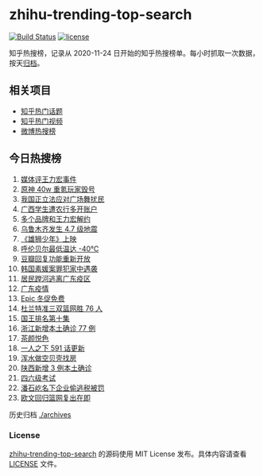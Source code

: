 # zhihu-trending-top-search

[![Build Status](https://github.com/justjavac/zhihu-trending-top-search/workflows/ci/badge.svg?branch=main)](https://github.com/justjavac/zhihu-trending-top-search/actions)
[![license](https://img.shields.io/github/license/justjavac/zhihu-trending-top-search)](https://github.com/justjavac/zhihu-trending-top-search/blob/main/LICENSE)

知乎热搜榜，记录从 2020-11-24 日开始的知乎热搜榜单。每小时抓取一次数据，按天[归档](./archives)。

## 相关项目

- [知乎热门话题](https://github.com/justjavac/zhihu-trending-hot-questions)
- [知乎热门视频](https://github.com/justjavac/zhihu-trending-hot-video)
- [微博热搜榜](https://github.com/justjavac/weibo-trending-hot-search)

## 今日热搜榜

<!-- BEGIN -->
<!-- 最后更新时间 Sun Dec 19 2021 04:09:46 GMT+0800 (China Standard Time) -->

1. [媒体评王力宏事件](https://www.zhihu.com/search?q=王力宏事件)
1. [原神 40w 重氪玩家毁号](https://www.zhihu.com/search?q=原神)
1. [我国正立法应对广场舞扰民](https://www.zhihu.com/search?q=广场舞立法)
1. [广西学生遭农行多开账户](https://www.zhihu.com/search?q=广西学生)
1. [多个品牌和王力宏解约](https://www.zhihu.com/search?q=王力宏合作)
1. [乌鲁木齐发生 4.7 级地震](https://www.zhihu.com/search?q=乌鲁木齐地震)
1. [《雄狮少年》上映](https://www.zhihu.com/search?q=雄狮少年)
1. [呼伦贝尔最低温达 -40℃](https://www.zhihu.com/search?q=呼伦贝尔极寒天气)
1. [豆瓣回复功能重新开放](https://www.zhihu.com/search?q=豆瓣回复)
1. [韩国素媛案罪犯家中遇袭](https://www.zhihu.com/search?q=素媛案罪犯)
1. [居民蹚河逃离广东疫区](https://www.zhihu.com/search?q=广东疫情)
1. [广东疫情](https://www.zhihu.com/search?q=广东疫情)
1. [Epic 冬促免费](https://www.zhihu.com/search?q=epic)
1. [杜兰特准三双篮网胜 76 人](https://www.zhihu.com/search?q=篮网)
1. [国王排名第十集](https://www.zhihu.com/search?q=国王排名)
1. [浙江新增本土确诊 77 例](https://www.zhihu.com/search?q=浙江疫情)
1. [茶颜悦色](https://www.zhihu.com/search?q=茶颜悦色)
1. [一人之下 591 话更新](https://www.zhihu.com/search?q=一人之下)
1. [浑水做空贝壳找房](https://www.zhihu.com/search?q=浑水做空贝壳)
1. [陕西新增 3 例本土确诊](https://www.zhihu.com/search?q=陕西疫情)
1. [四六级考试](https://www.zhihu.com/search?q=四六级考试)
1. [潘石屹名下企业偷逃税被罚](https://www.zhihu.com/search?q=潘石屹)
1. [欧文回归篮网复出在即](https://www.zhihu.com/search?q=欧文回归)

<!-- END -->

历史归档 [./archives](./archives)

### License

[zhihu-trending-top-search](https://github.com/justjavac/zhihu-trending-top-search)
的源码使用 MIT License 发布。具体内容请查看 [LICENSE](./LICENSE) 文件。
